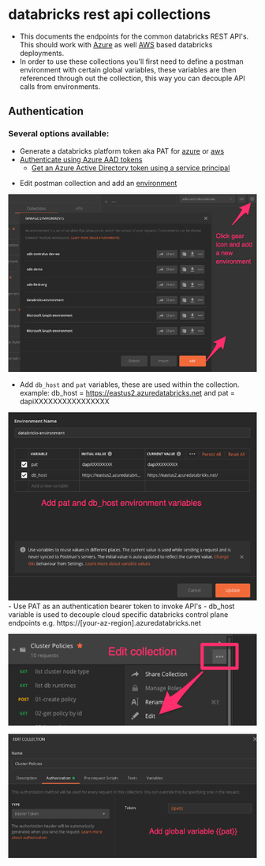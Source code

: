 # databricks rest api collections

- This documents the endpoints for the common databricks REST API's. This should work with [Azure](https://docs.azuredatabricks.net) as well [AWS](https://docs.databricks.com) based databricks deployments.
- In order to use these collections you'll first need to define a postman environment with certain global variables, these variables are then referenced through out the collection, this way you can decouple API calls from environments.

## Authentication
### Several options available:
- Generate a databricks platform token aka PAT for [azure](https://docs.microsoft.com/en-us/azure/databricks/dev-tools/api/latest/authentication#authentication) or [aws](https://docs.databricks.com/dev-tools/api/latest/authentication.html#generate-a-token)
- [Authenticate using Azure AAD tokens](https://docs.microsoft.com/en-us/azure/databricks/dev-tools/api/latest/aad/)
  - [Get an Azure Active Directory token using a service principal](https://docs.microsoft.com/en-us/azure/databricks/dev-tools/api/latest/aad/service-prin-aad-token)

* Edit postman collection and add an [environment](https://learning.postman.com/docs/postman/variables-and-environments/variables/#variables-quick-start)

![Add Environment](https://github.com/bhavink/databricks/blob/master/databricks-rest-api-collection/images/1.png)

- Add `db_host` and `pat` variables, these are used within the collection.
  example: db_host = https://eastus2.azuredatabricks.net and pat = dapiXXXXXXXXXXXXXXXX

![Add Environment Variables](https://github.com/bhavink/databricks/blob/master/databricks-rest-api-collection/images/2.png) - Use PAT as an authentication bearer token to invoke API's - db_host variable is used to decouple cloud specific databricks control plane endpoints e.g. https://[your-az-region].azuredatabricks.net

![Update Collection](https://github.com/bhavink/databricks/blob/master/databricks-rest-api-collection/images/3.png)

![Use global var {{pat}} for authentication](https://github.com/bhavink/databricks/blob/master/databricks-rest-api-collection/images/4.png)
